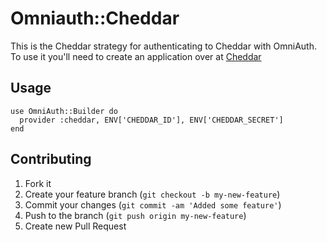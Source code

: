 # Omniauth::Cheddar

This is the Cheddar strategy for authenticating to Cheddar with OmniAuth. To use it you'll need to create an application over at [Cheddar](https://cheddarapp.com/developer/apps)

## Usage

	use OmniAuth::Builder do
	  provider :cheddar, ENV['CHEDDAR_ID'], ENV['CHEDDAR_SECRET']
	end

## Contributing

1. Fork it
2. Create your feature branch (`git checkout -b my-new-feature`)
3. Commit your changes (`git commit -am 'Added some feature'`)
4. Push to the branch (`git push origin my-new-feature`)
5. Create new Pull Request
